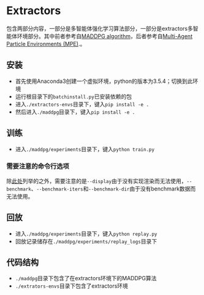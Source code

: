 # Extractors
包含两部分内容，一部分是多智能体强化学习算法部分，一部分是extractors多智能体环境部分。其中前者参考自[MADDPG algorithm](https://github.com/openai/maddpg)，后者参考自[Multi-Agent Particle Environments (MPE)](https://github.com/openai/multiagent-particle-envs).。
## 安装
- 首先使用Anaconda3创建一个虚拟环境，python的版本为3.5.4；切换到此环境
- 运行根目录下的`batchinstall.py`已安装依赖的包
- 进入`./extractors-envs`目录下，键入`pip install -e .`
- 然后进入`./maddpg`目录下，键入`pip install -e .`
## 训练
- 进入`./maddpg/experiments`目录下，键入`python train.py`
### 需要注意的命令行选项
除[此处](https://github.com/openai/maddpg/blob/master/README.md)列举的之外，需要注意的是`--display`由于没有实现渲染而无法使用，`--benchmark`、`--benchmark-iters`和`--benchmark-dir`由于没有benchmark数据而无法使用。
## 回放
- 进入`./maddpg/experiments`目录下，键入`python replay.py`
- 回放记录储存在`./maddpg/experiments/replay_logs`目录下
## 代码结构
- `./maddpg`目录下包含了在extractors环境下的MADDPG算法
- `./extrators-envs`目录下包含了extractors环境